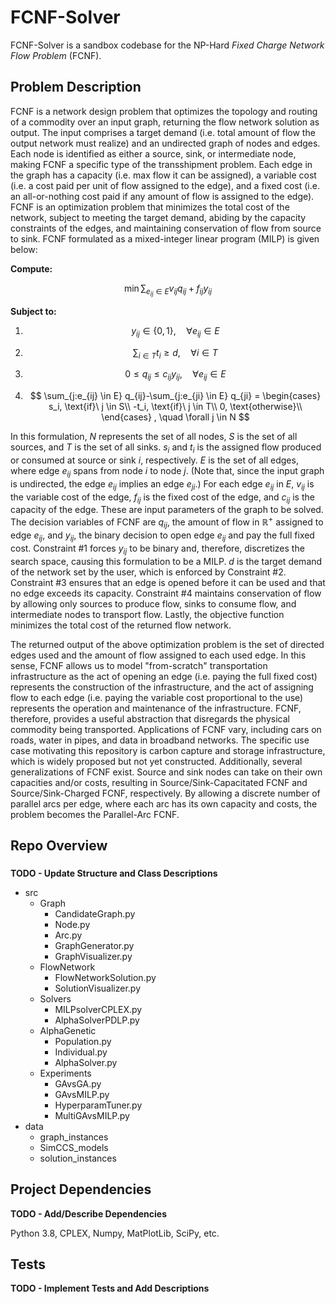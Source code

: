 # FCNF-Solver

FCNF-Solver is a sandbox codebase for the NP-Hard *Fixed Charge Network Flow Problem* (FCNF).

## Problem Description
FCNF is a network design problem that optimizes the topology and routing of a commodity over an input graph, returning 
the flow network solution as output. The input comprises a target demand (i.e. total amount of flow the output network 
must realize) and an undirected graph of nodes and edges. Each node is identified as either a source, sink, or 
intermediate node, making FCNF a specific type of the transshipment problem. Each edge in the graph has a capacity 
(i.e. max flow it can be assigned), a variable cost (i.e. a cost paid per unit of flow assigned to the edge), and a 
fixed cost (i.e. an all-or-nothing cost paid if any amount of flow is assigned to the edge). FCNF is an optimization 
problem that minimizes the total cost of the network, subject to meeting the target demand, abiding by the capacity 
constraints of the edges, and maintaining conservation of flow from source to sink. FCNF formulated as a mixed-integer 
linear program (MILP) is given below:

**Compute:**

$$ \min \sum_{e_{ij} \in E} v_{ij} q_{ij} + f_{ij} y_{ij} $$


**Subject to:**

1) $$ y_{ij} \in \lbrace 0,1 \rbrace, \quad \forall e_{ij} \in E $$

2) $$ \sum_{i \in T} t_i \geq d, \quad \forall i \in T $$

3) $$ 0 \leq q_{ij} \leq c_{ij} y_{ij}, \quad \forall e_{ij} \in E $$

4) $$ \sum_{j:e_{ij} \in E} q_{ij}-\sum_{j:e_{ji} \in E} q_{ji} =
      \begin{cases}
          s_i, \text{if}\ j \in S\\
          -t_i, \text{if}\ j \in T\\
          0, \text{otherwise}\\
      \end{cases} 
    , \quad \forall j \in N $$

In this formulation, $N$ represents the set of all nodes, $S$ is the set of all sources, and $T$ is the set of all 
sinks. $s_i$ and $t_i$ is the assigned flow produced or consumed at source or sink $i$, respectively. $E$ is the set of 
all edges, where edge $e_{ij}$ spans from node $i$ to node $j$. (Note that, since the input graph is undirected, the 
edge $e_{ij}$ implies an edge  $e_{ji}$.) For each edge $e_{ij}$ in $E$, $v_{ij}$ is the variable cost of the edge, 
$f_{ij}$ is the fixed cost of the edge, and $c_{ij}$ is the capacity of the edge. These are input parameters of the 
graph to be solved. The decision variables of FCNF are $q_{ij}$, the amount of flow in $\mathbb{R}^+$ assigned to edge 
$e_{ij}$, and $y_{ij}$, the binary decision to open edge $e_{ij}$ and pay the full fixed cost. Constraint #1 forces 
$y_{ij}$ to be binary and, therefore, discretizes the search space, causing this formulation to be a MILP. $d$ 
is the target demand of the network set by the user, which is enforced by Constraint #2. Constraint #3 ensures that an
edge is opened before it can be used and that no edge exceeds its capacity. Constraint #4 maintains conservation of
flow by allowing only sources to produce flow, sinks to consume flow, and intermediate nodes to transport flow. Lastly,
the objective function minimizes the total cost of the returned flow network.

The returned output of the above optimization problem is the set of directed edges used and the amount of flow assigned 
to each used edge. In this sense, FCNF allows us to model "from-scratch" transportation infrastructure as the act of 
opening an edge (i.e. paying the full fixed cost) represents the construction of the infrastructure, and the act of 
assigning flow to each edge (i.e. paying the variable cost proportional to the use) represents the operation and 
maintenance of the infrastructure. FCNF, therefore, provides a useful abstraction that disregards the physical commodity
being transported. Applications of FCNF vary, including cars on roads, water in pipes, and data in broadband networks.
The specific use case motivating this repository is carbon capture and storage infrastructure, which is widely proposed 
but not yet constructed. Additionally, several generalizations of FCNF exist. Source and sink nodes can take on their 
own capacities and/or costs, resulting in Source/Sink-Capacitated FCNF and Source/Sink-Charged FCNF, respectively. By
allowing a discrete number of parallel arcs per edge, where each arc has its own capacity and costs, the problem becomes
the Parallel-Arc FCNF. 

## Repo Overview

### 

**TODO - Update Structure and Class Descriptions**

+ src
  + Graph
    + CandidateGraph.py
    + Node.py
    + Arc.py
    + GraphGenerator.py
    + GraphVisualizer.py
  + FlowNetwork
    + FlowNetworkSolution.py
    + SolutionVisualizer.py
  + Solvers
    + MILPsolverCPLEX.py
    + AlphaSolverPDLP.py
  + AlphaGenetic
    + Population.py
    + Individual.py
    + AlphaSolver.py
  + Experiments
    + GAvsGA.py
    + GAvsMILP.py
    + HyperparamTuner.py
    + MultiGAvsMILP.py
+ data
  + graph_instances
  + SimCCS_models
  + solution_instances

## Project Dependencies

**TODO - Add/Describe Dependencies**

Python 3.8, CPLEX, Numpy, MatPlotLib, SciPy, etc.

## Tests

**TODO - Implement Tests and Add Descriptions**
